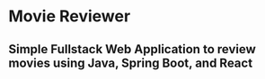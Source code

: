 # Movie Reviewer 

## Simple Fullstack Web Application to review movies using Java, Spring Boot, and React